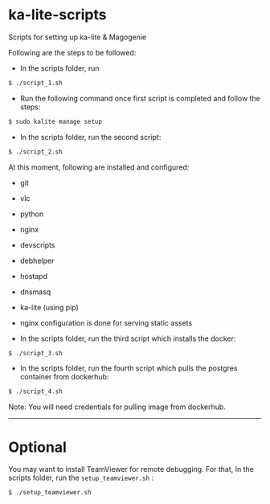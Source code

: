 # ka-lite-scripts
Scripts for setting up ka-lite & Magogenie

Following are the steps to be followed:
- In the scripts folder, run 
```sh
$ ./script_1.sh
```
- Run the following command once first script is completed and follow the steps:
```sh
$ sudo kalite manage setup
```
- In the scripts folder, run the second script:
```sh
$ ./script_2.sh
```
At this moment, following are installed and configured:
- git
- vlc
- python
- nginx
- devscripts
-  debhelper
-  hostapd
-  dnsmasq
-  ka-lite (using pip)
-  nginx configuration is done for serving static assets

- In the scripts folder, run the third script which installs the docker:
```sh
$ ./script_3.sh
```

- In the scripts folder, run the fourth script which pulls the postgres container from dockerhub:
```sh
$ ./script_4.sh
```
Note: You will need credentials for pulling image from dockerhub.


----------


# Optional
You may want to install TeamViewer for remote debugging. For that, In the scripts folder, run the `setup_teamviewer.sh` :
```sh
$ ./setup_teamviewer.sh
```
